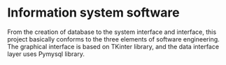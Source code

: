 # Information system software

From the creation of database to the system interface and interface, this project basically conforms to the three elements of software engineering.
The graphical interface is based on TKinter library, and the data interface layer uses Pymysql library.

